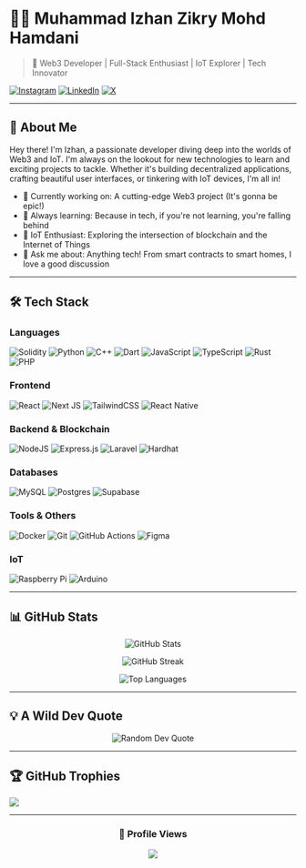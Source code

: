# 👨‍💻 Muhammad Izhan Zikry Mohd Hamdani

> 🚀 Web3 Developer | Full-Stack Enthusiast | IoT Explorer | Tech Innovator

[![Instagram](https://img.shields.io/badge/Instagram-%23E4405F.svg?logo=Instagram&logoColor=white)](https://instagram.com/_zikrizhan) [![LinkedIn](https://img.shields.io/badge/LinkedIn-%230077B5.svg?logo=linkedin&logoColor=white)](https://linkedin.com/in/muhammad-izhan-zikry-mohd-hamdani-479a1027a) [![X](https://img.shields.io/badge/X-black.svg?logo=X&logoColor=white)](https://x.com/izhann_nn)

---

## 🌟 About Me

Hey there! I'm Izhan, a passionate developer diving deep into the worlds of Web3 and IoT. I'm always on the lookout for new technologies to learn and exciting projects to tackle. Whether it's building decentralized applications, crafting beautiful user interfaces, or tinkering with IoT devices, I'm all in!

- 🔭 Currently working on: A cutting-edge Web3 project (It's gonna be epic!)
- 🌱 Always learning: Because in tech, if you're not learning, you're falling behind
- 🤖 IoT Enthusiast: Exploring the intersection of blockchain and the Internet of Things
- 💬 Ask me about: Anything tech! From smart contracts to smart homes, I love a good discussion

---

## 🛠️ Tech Stack

### Languages
![Solidity](https://img.shields.io/badge/Solidity-%23363636.svg?style=for-the-badge&logo=solidity&logoColor=white)
![Python](https://img.shields.io/badge/python-3670A0?style=for-the-badge&logo=python&logoColor=ffdd54)
![C++](https://img.shields.io/badge/c++-%2300599C.svg?style=for-the-badge&logo=c%2B%2B&logoColor=white) ![Dart](https://img.shields.io/badge/dart-%230175C2.svg?style=for-the-badge&logo=dart&logoColor=white) ![JavaScript](https://img.shields.io/badge/javascript-%23323330.svg?style=for-the-badge&logo=javascript&logoColor=%23F7DF1E) ![TypeScript](https://img.shields.io/badge/typescript-%23007ACC.svg?style=for-the-badge&logo=typescript&logoColor=white) ![Rust](https://img.shields.io/badge/rust-%23000000.svg?style=for-the-badge&logo=rust&logoColor=white) ![PHP](https://img.shields.io/badge/php-%23777BB4.svg?style=for-the-badge&logo=php&logoColor=white)

### Frontend
![React](https://img.shields.io/badge/react-%2320232a.svg?style=for-the-badge&logo=react&logoColor=%2361DAFB) ![Next JS](https://img.shields.io/badge/Next-black?style=for-the-badge&logo=next.js&logoColor=white) ![TailwindCSS](https://img.shields.io/badge/tailwindcss-%2338B2AC.svg?style=for-the-badge&logo=tailwind-css&logoColor=white) ![React Native](https://img.shields.io/badge/react_native-%2320232a.svg?style=for-the-badge&logo=react&logoColor=%2361DAFB)

### Backend & Blockchain
![NodeJS](https://img.shields.io/badge/node.js-6DA55F?style=for-the-badge&logo=node.js&logoColor=white) ![Express.js](https://img.shields.io/badge/express.js-%23404d59.svg?style=for-the-badge&logo=express&logoColor=%2361DAFB) ![Laravel](https://img.shields.io/badge/laravel-%23FF2D20.svg?style=for-the-badge&logo=laravel&logoColor=white)
![Hardhat](https://img.shields.io/badge/Hardhat-FFF04D?style=for-the-badge&logo=hardhat&logoColor=black)

### Databases
![MySQL](https://img.shields.io/badge/mysql-4479A1.svg?style=for-the-badge&logo=mysql&logoColor=white) ![Postgres](https://img.shields.io/badge/postgres-%23316192.svg?style=for-the-badge&logo=postgresql&logoColor=white) ![Supabase](https://img.shields.io/badge/Supabase-3ECF8E?style=for-the-badge&logo=supabase&logoColor=white)

### Tools & Others
![Docker](https://img.shields.io/badge/docker-%230db7ed.svg?style=for-the-badge&logo=docker&logoColor=white) ![Git](https://img.shields.io/badge/git-%23F05033.svg?style=for-the-badge&logo=git&logoColor=white) ![GitHub Actions](https://img.shields.io/badge/github%20actions-%232671E5.svg?style=for-the-badge&logo=githubactions&logoColor=white) ![Figma](https://img.shields.io/badge/figma-%23F24E1E.svg?style=for-the-badge&logo=figma&logoColor=white)

### IoT
![Raspberry Pi](https://img.shields.io/badge/-RaspberryPi-C51A4A?style=for-the-badge&logo=Raspberry-Pi) ![Arduino](https://img.shields.io/badge/-Arduino-00979D?style=for-the-badge&logo=Arduino&logoColor=white)

---

## 📊 GitHub Stats

<div align="center">

![GitHub Stats](https://github-readme-stats.vercel.app/api?username=goodbyeO0&theme=radical&hide_border=true&include_all_commits=true&count_private=true)

![GitHub Streak](https://github-readme-streak-stats.herokuapp.com/?user=goodbyeO0&theme=radical&hide_border=true)

![Top Languages](https://github-readme-stats.vercel.app/api/top-langs/?username=goodbyeO0&theme=radical&hide_border=true&include_all_commits=true&count_private=true&layout=compact)

</div>

---

## 💡 A Wild Dev Quote

<div align="center">

![Random Dev Quote](https://quotes-github-readme.vercel.app/api?type=horizontal&theme=radical)

</div>

---

## 🏆 GitHub Trophies

![](https://github-profile-trophy.vercel.app/?username=goodbyeO0&theme=radical&no-frame=false&no-bg=true&margin-w=4)

---

<div align="center">

### 👀 Profile Views

![](https://visitcount.itsvg.in/api?id=goodbyeO0&icon=5&color=11)

</div>

<!-- Crafted with ❤️ by Izhan -->
